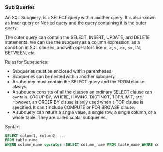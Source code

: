 ### Sub Queries

An SQL Subquery, is a SELECT query within another query. It is also known as Inner query or Nested query and the query containing it is the outer query.

The outer query can contain the SELECT, INSERT, UPDATE, and DELETE statements. We can use the subquery as a column expression, as a condition in SQL clauses, and with operators like =, >, <, >=, <=, IN, BETWEEN, etc.

Rules for Subqueries:
- Subqueries must be enclosed within parentheses.
- Subqueries can be nested within another subquery.
- A subquery must contain the SELECT query and the FROM clause always.
- A subquery consists of all the clauses an ordinary SELECT clause can contain: GROUP BY, WHERE, HAVING, DISTINCT, TOP/LIMIT, etc. However, an ORDER BY clause is only used when a TOP clause is specified. It can't include COMPUTE or FOR BROWSE clause.
- A subquery can return a single value, a single row, a single column, or a whole table. They are called scalar subqueries.

Syntax:
```sql
SELECT column1, column2, ...
FROM table_name
WHERE column_name operator (SELECT column_name FROM table_name WHERE condition);
```
